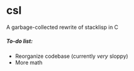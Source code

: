 # csl
A garbage-collected rewrite of stacklisp in C

##### To-do list:
* Reorganize codebase (currently *very* sloppy)
* More math
